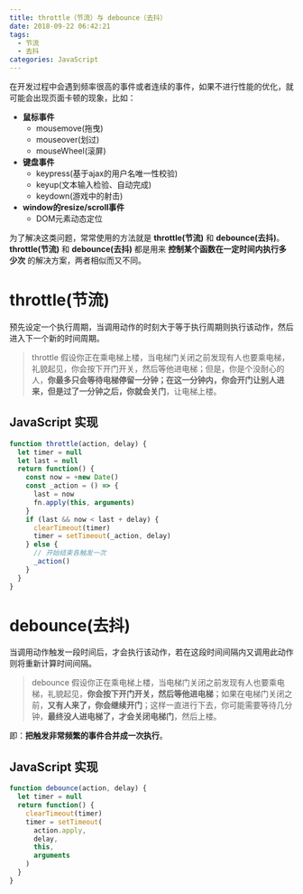 ```yaml
---
title: throttle（节流）与 debounce（去抖）
date: 2018-09-22 06:42:21
tags:
  - 节流
  - 去抖
categories: JavaScript
---
```


在开发过程中会遇到频率很高的事件或者连续的事件，如果不进行性能的优化，就可能会出现页面卡顿的现象，比如：

- **鼠标事件**
  - mousemove(拖曳)
  - mouseover(划过)
  - mouseWheel(滚屏)
- **键盘事件**
  - keypress(基于ajax的用户名唯一性校验)
  - keyup(文本输入检验、自动完成)
  - keydown(游戏中的射击)
- **window的resize/scroll事件**
  - DOM元素动态定位

为了解决这类问题，常常使用的方法就是 **throttle(节流)** 和 **debounce(去抖)**。**throttle(节流)** 和 **debounce(去抖)** 都是用来 **控制某个函数在一定时间内执行多少次** 的解决方案，两者相似而又不同。

<!-- more -->

# throttle(节流)

预先设定一个执行周期，当调用动作的时刻大于等于执行周期则执行该动作，然后进入下一个新的时间周期。

> throttle 假设你正在乘电梯上楼，当电梯门关闭之前发现有人也要乘电梯，礼貌起见，你会按下开门开关，然后等他进电梯；但是，你是个没耐心的人，**你最多只会等待电梯停留一分钟；在这一分钟内，你会开门让别人进来，但是过了一分钟之后，你就会关门**，让电梯上楼。

## JavaScript 实现

```js
function throttle(action, delay) {
  let timer = null
  let last = null
  return function() {
    const now = +new Date()
    const _action = () => {
      last = now
      fn.apply(this, arguments)
    }
    if (last && now < last + delay) {
      clearTimeout(timer)
      timer = setTimeout(_action, delay)
    } else {
      // 开始结束各触发一次
      _action()
    }
  }
}
```

# debounce(去抖)

当调用动作触发一段时间后，才会执行该动作，若在这段时间间隔内又调用此动作则将重新计算时间间隔。

> debounce 假设你正在乘电梯上楼，当电梯门关闭之前发现有人也要乘电梯，礼貌起见，**你会按下开门开关，然后等他进电梯**；如果在电梯门关闭之前，**又有人来了，你会继续开门**；这样一直进行下去，你可能需要等待几分钟，**最终没人进电梯了，才会关闭电梯门**，然后上楼。

即：**把触发非常频繁的事件合并成一次执行**。

## JavaScript 实现

```js
function debounce(action, delay) {
  let timer = null
  return function() {
    clearTimeout(timer)
    timer = setTimeout(
      action.apply,
      delay,
      this,
      arguments
    )
  }
}
```